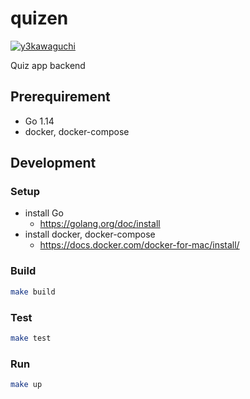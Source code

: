 # quizen

[![y3kawaguchi](https://circleci.com/gh/y3kawaguchi/quizen.svg?style=shield)](https://circleci.com/gh/y3kawaguchi/quizen)

Quiz app backend

## Prerequirement

- Go 1.14
- docker, docker-compose

## Development

### Setup

- install Go
  - https://golang.org/doc/install
- install docker, docker-compose
  - https://docs.docker.com/docker-for-mac/install/

### Build

```bash
make build
```

### Test

```bash
make test
```

### Run

```bash
make up
```
